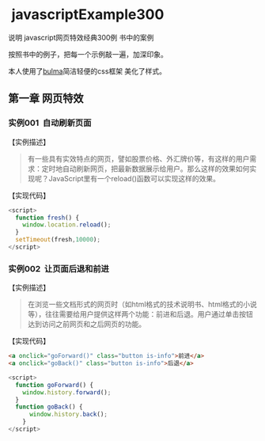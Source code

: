 #  javascriptExample300
说明
javascript网页特效经典300例 书中的案例

按照书中的例子，把每一个示例敲一遍，加深印象。

本人使用了[bulma](https://github.com/jgthms/bulma "bulma")简洁轻便的css框架 美化了样式。

## 第一章 网页特效
### 实例001  自动刷新页面

【实例描述】
> 有一些具有实效特点的网页，譬如股票价格、外汇牌价等，有这样的用户需求：定时地自动刷新网页，把最新数据展示给用户。那么这样的效果如何实现呢？JavaScript里有一个reload()函数可以实现这样的效果。

【实现代码】
```javascript
<script>
  function fresh() {
    window.location.reload();
  }
  setTimeout(fresh,10000);
</script>
```
### 实例002  让页面后退和前进

【实例描述】
> 在浏览一些文档形式的网页时（如html格式的技术说明书、html格式的小说等），往往需要给用户提供这样两个功能：前进和后退。用户通过单击按钮达到访问之前网页和之后网页的功能。

【实现代码】
```html
<a onclick="goForward()" class="button is-info">前进</a>
<a onclick="goBack()" class="button is-info">后退</a>
```
```javascript
<script>
  function goForward() {
    window.history.forward();
  }
  function goBack() {
      window.history.back();
    }
</script>
```
